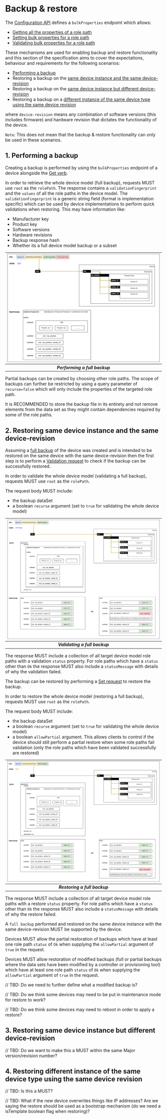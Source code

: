 # Backup & restore

The [Configuration API](https://specs.amwa.tv/is-14/branches/v1.0-dev/APIs/ConfigurationAPI.html) defines a `bulkProperties` endpoint which allows:

- [Getting all the properties of a role path](https://specs.amwa.tv/is-14/branches/v1.0-dev/docs/API_requests.html#getting-all-the-properties-of-a-role-path)
- [Setting bulk properties for a role path](https://specs.amwa.tv/is-14/branches/v1.0-dev/docs/API_requests.html#setting-bulk-properties-for-a-role-path)
- [Validating bulk properties for a role path](https://specs.amwa.tv/is-14/branches/v1.0-dev/docs/API_requests.html#validating-bulk-properties-for-a-role-path)

These mechanisms are used for enabling backup and restore functionality and this section of the specification aims to cover the expectations, behaviour and requirements for the following scenarios:

- [Performing a backup](#1-performing-a-backup)
- Restoring a backup on the [same device instance and the same device-revision](#2-restoring-same-device-instance-and-the-same-device-revision)
- Restoring a backup on the [same device instance but different device-revision](#3-restoring-same-device-instance-but-different-device-revision)
- Restoring a backup on a [different instance of the same device type using the same device revision](#4-restoring-different-instance-of-the-same-device-type-using-the-same-device-revision)

where `device-revision` means any combination of software versions (this includes firmware) and hardware revision that dictates the functionality of the device.

`Note`: This does not mean that the backup & restore functionality can only be used in these scenarios.

## 1. Performing a backup

Creating a backup is performed by using the `bulkProperties` endpoint of a device alongside the [Get verb](https://specs.amwa.tv/is-14/branches/v1.0-dev/docs/API_requests.html#getting-all-the-properties-of-a-role-path).

In order to retrieve the whole device model (full backup), requests MUST use `root` as the `rolePath`. The response contains a `validationFingerprint` and the `values` of all the role paths in the device model.
The `validationFingerprint` is a generic string field (format is implementation specific) which can be used by device implementations to perform quick validations when restoring. This may have information like:

- Manufacturer key
- Product key
- Software versions
- Hardware revisions
- Backup response hash
- Whether its a full device model backup or a subset

| ![Performing a full backup](images/performing-full-backup.png) |
|:--:|
| _**Performing a full backup**_ |

Partial backups can be created by choosing other role paths. The scope of backups can further be restricted by using a query parameter of `recurse=false` which will only include the properties of the targeted role path.

It is RECOMMENDED to store the backup file in its entirety and not remove elements from the data set as they might contain dependencies required by some of the role paths.

## 2. Restoring same device instance and the same device-revision

Assuming a [full backup](#1-performing-a-backup) of the device was created and is intended to be restored on the same device with the same device-revision then the first step is to perform a [Validation request](https://specs.amwa.tv/is-14/branches/v1.0-dev/docs/API_requests.html#validating-bulk-properties-for-a-role-path) to check if the backup can be successfully restored.

In order to validate the whole device model (validating a full backup), requests MUST use `root` as the `rolePath`.

The request body MUST include:

- the backup dataSet
- a boolean `recurse` argument (set to `true` for validating the whole device model)

| ![Validating a full backup](images/validating-full-backup.png) |
|:--:|
| _**Validating a full backup**_ |

The response MUST include a collection of all target device model role paths with a validation `status` property. For role paths which have a `status` other than `Ok` the response MUST also include a `statusMessage` with details of why the validation failed.

The backup can be restored by performing a [Set request](https://specs.amwa.tv/is-14/branches/v1.0-dev/docs/API_requests.html#validating-bulk-properties-for-a-role-path) to restore the backup.

In order to restore the whole device model (restoring a full backup), requests MUST use `root` as the `rolePath`.

The request body MUST include:

- the backup dataSet
- a boolean `recurse` argument (set to `true` for validating the whole device model)
- a boolean `allowPartial` argument. This allows clients to control if the device should still perform a partial restore when some role paths fail validation (only the role paths which have been validated successfully are restored)

| ![Restoring a full backup](images/restoring-full-backup.png) |
|:--:|
| _**Restoring a full backup**_ |

The response MUST include a collection of all target device model role paths with a restore `status` property. For role paths which have a `status` other than `Ok` the response MUST also include a `statusMessage` with details of why the restore failed.

A `full backup` performed and restored on the same device instance with the same device-revision MUST be supported by the device.

Devices MUST allow the partial restoration of backups which have at least one role path `status` of `Ok` when supplying the `allowPartial` argument of `true` in the request.

Devices MUST allow restoration of modified backups (full or partial backups where the data sets have been modified by a controller or provisioning tool) which have at least one role path `status` of `Ok` when supplying the `allowPartial` argument of `true` in the request.

// TBD: Do we need to further define what a modified backup is?

// TBD: Do we think some devices may need to be put in maintenance mode for restore to work?

// TBD: Do we think some devices may need to reboot in order to apply a restore?

## 3. Restoring same device instance but different device-revision

// TBD: Do we want to make this a MUST within the same Major version/revision number?

## 4. Restoring different instance of the same device type using the same device revision

// TBD: Is this a MUST?

// TBD: What if the new device overwrites things like IP addresses? Are we saying the restore should be used as a bootstrap mechanism (do we need a isTemplate boolean flag when restoring)?
